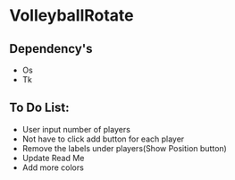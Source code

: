 # VolleyballRotate

## Dependency's
+ Os
+ Tk

## To Do List:
+ User input number of players
+ Not have to click add button for each player
+ Remove the labels under players(Show Position button)
+ Update Read Me
+ Add more colors